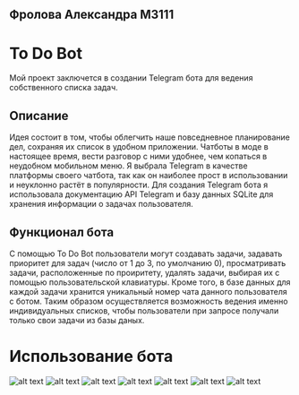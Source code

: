 ## Фролова Александра М3111
# To Do Bot
Мой проект заключется в создании Telegram бота для ведения собственного списка задач.
## Описание
Идея состоит в том, чтобы облегчить наше повседневное планирование дел, сохраняя их список в удобном приложении. 
Чатботы в моде в настоящее время, вести разговор с ними удобнее, чем копаться в неудобном мобильном меню. 
Я выбрала Telegram в качестве платформы своего чатбота, так как он наиболее прост в использовании и неуклонно растёт в популярности.
Для создания Telegram бота я использовала документацию API Telegram и базу данных SQLite для хранения информации о задачах пользователя.
## Функционал бота
С помощью To Do Bot пользователи могут создавать задачи, задавать приоритет для задач (число от 1 до 3, по умолчанию 0), 
просматривать задачи, расположенные по проиритету, удалять задачи, выбирая их с помощью пользовательской клавиатуры. 
Кроме того, в базе данных для каждой задачи хранится уникальный номер чата данного пользователя с ботом. 
Таким образом осуществляется возможность ведения именно индивидуальных списков, чтобы пользователи при запросе получали только свои задачи из базы даных.
# Использование бота
![alt text](https://cloud.githubusercontent.com/assets/22800693/26804485/cbecc490-4a50-11e7-8d74-ab094d33a18e.png)
![alt text](https://cloud.githubusercontent.com/assets/22800693/26804540/fa28ed20-4a50-11e7-8207-fea92d7d6133.png)
![alt text](https://cloud.githubusercontent.com/assets/22800693/26804576/1a3b8910-4a51-11e7-8455-f6a582283664.png)
![alt text](https://cloud.githubusercontent.com/assets/22800693/26804589/26a20828-4a51-11e7-8180-01d5f6eae17a.png)
![alt text](https://cloud.githubusercontent.com/assets/22800693/26804610/35f847c4-4a51-11e7-9e20-f6874bd17f1a.png)
![alt text](https://cloud.githubusercontent.com/assets/22800693/26804617/425129d2-4a51-11e7-8024-f23622801d1f.png)
![alt text](https://cloud.githubusercontent.com/assets/22800693/26804628/4da3a04e-4a51-11e7-9f18-6b26c51b00c3.jpg)
